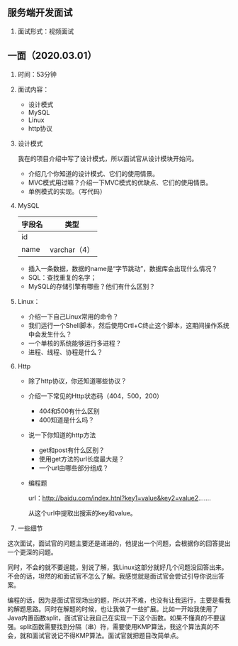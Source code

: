 ## 服务端开发面试

1. 面试形式：视频面试

## 一面（2020.03.01）

1. 时间：53分钟

2. 面试内容：

   + 设计模式
   + MySQL
   + Linux
   + http协议

3. 设计模式

   我在的项目介绍中写了设计模式，所以面试官从设计模块开始问。

   + 介绍几个你知道的设计模式、它们的使用情景。
   + MVC模式用过嘛？介绍一下MVC模式的优缺点、它们的使用情景。
   + 单例模式的实现。（写代码）

4. MySQL

   | 字段名 | 类型         |
   | ------ | ------------ |
   | id     |              |
   | name   | varchar（4） |

   + 插入一条数据，数据的name是“字节跳动”，数据库会出现什么情况？
   + SQL：查找重复的名字；
   + MySQL的存储引擎有哪些？他们有什么区别？

5. Linux：

   + 介绍一下自己Linux常用的命令？
   + 我们运行一个Shell脚本，然后使用Crtl+C终止这个脚本，这期间操作系统中会发生什么？
   + 一个单核的系统能够运行多进程？
   + 进程、线程、协程是什么？

6. Http

   + 除了http协议，你还知道哪些协议？

   + 介绍一下常见的Http状态码（404，500，200）

     + 404和500有什么区别
     + 400知道是什么吗？

   + 说一下你知道的http方法

     + get和post有什么区别？
     + 使用get方法的url长度最大是？
     + 一个url由哪些部分组成？

   + 编程题

     url：http://baidu.com/index.htnl?key1=value&key2=value2.......

     从这个url中提取出搜索的key和value。

7. 一些细节

这次面试，面试官的问题主要还是递进的，他提出一个问题，会根据你的回答提出一个更深的问题。

同时，不会的就不要逞能，别说了解，我Linux这部分就好几个问题没回答出来。不会的话，坦然的和面试官不怎么了解。我感觉就是面试官会尝试引导你说出答案。

编程的话，因为是面试官现场出的题，所以并不难，也没有让我运行，主要是看我的解题思路。同时在解题的时候，也让我做了一些扩展。比如一开始我使用了Java内置函数split，面试官让我自己在实现一下这个函数。如果不懂真的不要逞强。split函数需要找到分隔（串）符，需要使用KMP算法，我这个算法真的不会，就和面试官说记不得KMP算法。面试官就把题目改简单点。